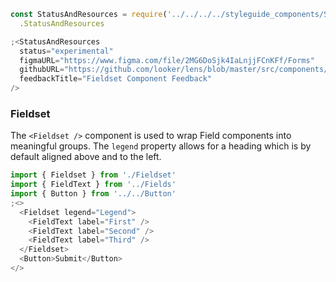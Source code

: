 ```js noeditor
const StatusAndResources = require('../../../../styleguide_components/StatusAndResources')
  .StatusAndResources

;<StatusAndResources
  status="experimental"
  figmaURL="https://www.figma.com/file/2MG6DoSjk4IaLnjjFCnKFf/Forms"
  githubURL="https://github.com/looker/lens/blob/master/src/components/Form/Fieldset/Fieldset.tsx"
  feedbackTitle="Fieldset Component Feedback"
/>
```

### Fieldset

The `<Fieldset />` component is used to wrap Field components into meaningful groups. The `legend` property allows for a heading which is by default aligned above and to the left.

```js
import { Fieldset } from './Fieldset'
import { FieldText } from '../Fields'
import { Button } from '../../Button'
;<>
  <Fieldset legend="Legend">
    <FieldText label="First" />
    <FieldText label="Second" />
    <FieldText label="Third" />
  </Fieldset>
  <Button>Submit</Button>
</>
```
